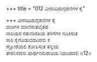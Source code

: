 +++
title = "012 ವೀರರಿದಿರುಗ್ಗಡಣಿಗಳ ಕೈ"

+++
ವೀರರಿದಿರುಗ್ಗಡಣಿಗಳ ಕೈ  
ವಾರಿಗಳ ಮಾಣಿಸುತಲೈತಹ  
ನಾರಿಯರ ರತುನಾರತಿಯ ತಳಿಗೆಗಳ ನೂಕಿಸುತ  
ಸಾರಿ ಕೈಗೊಡುವದಟರನು ಕ  
ಣ್ಣೋರೆಯಲಿ ಕೋಪಿಸುತ ತನ್ನಯ  
ತೇರನಿಳಿದನು ಪಾರ್ಥನಸುರಾರಿಯ ನಿರೂಪದಲಿ    ॥12॥